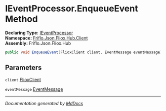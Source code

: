 ﻿<!--  
  <auto-generated>   
    The contents of this file were generated by a tool.  
    Changes to this file may be list if the file is regenerated  
  </auto-generated>   
-->

# IEventProcessor.EnqueueEvent Method

**Declaring Type:** [IEventProcessor](../index.md)  
**Namespace:** [Friflo.Json.Fliox.Hub.Client](../../index.md)  
**Assembly:** Friflo.Json.Fliox.Hub

```csharp
public void EnqueueEvent(FlioxClient client, EventMessage eventMessage);
```

## Parameters

`client`  [FlioxClient](../../FlioxClient/index.md)

`eventMessage`  [EventMessage](../../../Protocol/EventMessage/index.md)

___

*Documentation generated by [MdDocs](https://github.com/ap0llo/mddocs)*
